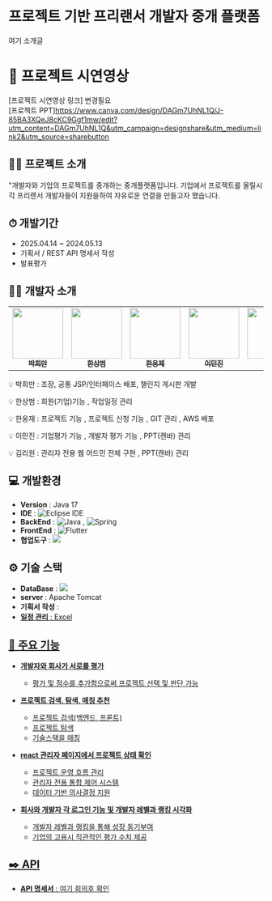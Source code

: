 # 프로젝트 기반 프리랜서 개발자 중개 플랫폼 
여기 소개글

# 🎥 프로젝트 시연영상

[프로젝트 시연영상 링크] 변경필요
<br/>
[프로젝트 PPT]https://www.canva.com/design/DAGm7UhNL1Q/J-85BA3XQeJ8cKC9Ggf1mw/edit?utm_content=DAGm7UhNL1Q&utm_campaign=designshare&utm_medium=link2&utm_source=sharebutton


## 👨‍🏫 프로젝트 소개
"개발자와 기업의 프로젝트를 중개하는 중개플랫폼입니다. 기업에서 프로젝트를 올릴시 각 프리랜서 개발자들이 지원을하여 자유로운 연결을 만들고자 했습니다.




## ⏱ 개발기간
- 2025.04.14 ~ 2024.05.13
- 기획서 / REST API 명세서 작성
- 발표평가




## 🙋‍♂️ 개발자 소개

<table>
  <tbody>
    <tr>
     <td align="center"><a href="https://github.com/PHM-dung2"><img src="" width="100px;"  alt=""/><br /><sub><b>박희만  </b></sub></a><br /></td>
     <td align="center"><a href="https://github.com/magnoria"><img src="" width="100px;" alt="" /><br /><sub><b> 한상범 </b></sub></a><br /></td>
     <td align="center"><a href="https://github.com/hanu1229"><img src="" width="100px;" alt=""/><br /><sub><b> 한웅제 </b></sub></a><br /></td>
     <td align="center"><a href="https://github.com/leeminjin0827"><img src="" width="100px;" alt=""/><br /><sub><b> 이민진 </b></sub></a><br /></td>
     <td align="center"><a href="https://github.com/riwon-sys"><img src="" width="100px;" alt=""/><br /><sub><b> 김리원 </b></sub></a><br /></td>
     <tr/>
  </tbody>
</table>


💡 박희만 : 조장, 공통 JSP/인터페이스 배포, 챌린지 게시판 개발

💡 한상범 : 회원(기업)기능 , 작업일정 관리

💡 한웅재 : 프로젝트 기능 , 프로젝트 신청 기능 , GIT 관리 , AWS 배포

💡 이민진 : 기업평가 기능 , 개발자 평가 기능 , PPT(캔바) 관리

💡 김리원 : 관리자 전용 웹 어드민 전체 구현 , PPT(캔바) 관리




## 💻 개발환경
- **Version** : Java 17
- **IDE** : ![Eclipse IDE](https://img.shields.io/badge/Eclipse%20IDE-2C2255.svg?&style=for-the-badge&logo=Eclipse%20IDE&logoColor=white)
- **BackEnd** : ![Java](https://img.shields.io/badge/Java-007396.svg?&style=for-the-badge&logo=Java&logoColor=white) , <img src="https://img.shields.io/badge/Spring-6DB33F?style=for-the-badge&logo=spring&logoColor=white" alt="Spring" />&nbsp;
- **FrontEnd** :  <img src="https://img.shields.io/badge/Flutter-02569B?style=for-the-badge&logo=flutter&logoColor=white" alt="Flutter" />&nbsp;
- **협업도구** : <img src="https://img.shields.io/badge/github-181717?style=for-the-badge&logo=github&logoColor=white">



## ⚙️ 기술 스택
- **DataBase** : <img src="https://img.shields.io/badge/mysql-4479A1?style=for-the-badge&logo=mysql&logoColor=white"> 
- **server** : Apache Tomcat
- **기획서 작성** : <a href="https://docs.google.com/spreadsheets/d/1Haqee1AKGxATcJow_SI67jj3wwnm8xayMNDKzFov3vU/edit?gid=0#gid=0">
- **일정 관리** : Excel




## 📌 주요 기능
- **개발자와 회사가 서로를 평가**
  - 평가 및 점수를 추가함으로써 프로젝트 선택 및 판단 가능
  

    
- **프로젝트 검색, 탐색, 매칭 추천**
  - 프로젝트 검색(백엔드, 프론트)
  - 프로젝트 탐색 
  - 기술스택을 매칭


    
- **react 관리자 페이지에서 프로젝트 상태 확인**
  - 프로젝트 운영 흐름 관리
  - 관리자 전용 통합 제어 시스템
  - 데이터 기반 의사결정 지원
 
- **회사와 개발자 각 로그인 기능 및 개발자 레벨과 랭킹 시각화**
  - 개발자 레벨과 랭킹을 통해 성장 동기부여
  - 기업의 고용시 직관적인 평가 수치 제공
    


 
## ✒️ API
- **API 명세서** : 여기 회의후 확인
